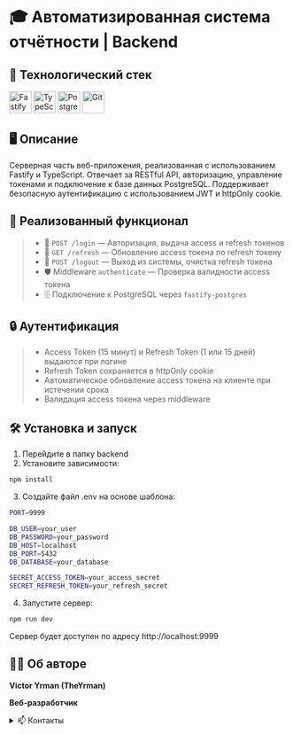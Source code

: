# 🎓 Автоматизированная система отчётности | Backend

## 🧰 Технологический стек

<div align="left">
  <img src="https://cdn.jsdelivr.net/gh/devicons/devicon/icons/fastify/fastify-original.svg" height="40" width="40" alt="Fastify" title="Fastify"/>
  <img src="https://cdn.jsdelivr.net/gh/devicons/devicon/icons/typescript/typescript-original.svg" height="40" width="40" alt="TypeScript" title="TypeScript"/>
  <img src="https://cdn.jsdelivr.net/gh/devicons/devicon/icons/postgresql/postgresql-original.svg" height="40" width="40" alt="PostgreSQL" title="PostgreSQL"/>
  <img src="https://cdn.jsdelivr.net/gh/devicons/devicon/icons/git/git-original.svg" height="40" width="40" alt="Git" title="Git"/>
</div>

## 🖥 Описание

Серверная часть веб-приложения, реализованная с использованием Fastify и TypeScript. Отвечает за RESTful API, авторизацию, управление токенами и подключение к базе данных PostgreSQL. Поддерживает безопасную аутентификацию с использованием JWT и httpOnly cookie.

## 🚀 Реализованный функционал

> - 🧾 `POST /login` — Авторизация, выдача access и refresh токенов
> - 🔄 `GET /refresh` — Обновление access токена по refresh токену
> - 🚪 `POST /logout` — Выход из системы, очистка refresh токена
> - 🛡 Middleware `authenticate` — Проверка валидности access токена
> - 🗄 Подключение к PostgreSQL через `fastify-postgres`

## 🔒 Аутентификация

> - Access Token (15 минут) и Refresh Token (1 или 15 дней) выдаются при логине
> - Refresh Token сохраняется в httpOnly cookie
> - Автоматическое обновление access токена на клиенте при истечении срока
> - Валидация access токена через middleware

## 🛠 Установка и запуск

1. Перейдите в папку backend
2. Установите зависимости:

```bash
npm install
```

3. Создайте файл .env на основе шаблона:

```bash
PORT=9999

DB_USER=your_user
DB_PASSWORD=your_password
DB_HOST=localhost
DB_PORT=5432
DB_DATABASE=your_database

SECRET_ACCESS_TOKEN=your_access_secret
SECRET_REFRESH_TOKEN=your_refresh_secret
```

4. Запустите сервер:

```bash
npm run dev
```

Сервер будет доступен по адресу http://localhost:9999

## 👨‍💻 Об авторе

**Victor Yrman (TheYrman)**

**Веб-разработчик**

<details>
  <summary>📫 Контакты</summary>

<img src="https://upload.wikimedia.org/wikipedia/commons/8/82/Telegram_logo.svg" width="16" alt="Telegram"/> [Telegram](https://t.me/theyrman_development)
<img src="https://upload.wikimedia.org/wikipedia/commons/c/ca/LinkedIn_logo_initials.png" width="16" alt="LinkedIn"/> [LinkedIn](https://www.linkedin.com/in/vitya-yrman-a83508264/)
📍 Брест, Беларусь

</details>
